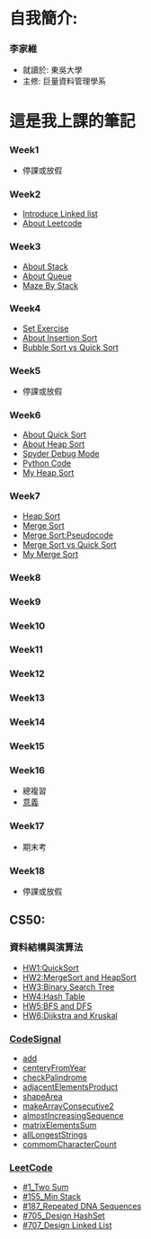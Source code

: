 # 自我簡介:
### **李家維** 
* 就讀於: 東吳大學
* 主修: 巨量資料管理學系
# 這是我上課的筆記
### Week1
- 停課或放假
### Week2
- [Introduce Linked list](https://www.youtube.com/watch?v=WwfhLC16bis&feature=emb_logo)
- [About Leetcode](https://leetcode.com/problemset/all/)
### Week3
- [About Stack](http://alrightchiu.github.io/SecondRound/stack-introjian-jie.html)
- [About Queue](http://alrightchiu.github.io/SecondRound/priority-queueintrojian-jie.html)
- [Maze By Stack](https://www.youtube.com/watch?v=yCQLluCn3rc&feature=emb_logo)
### Week4
- [Set Exercise](https://leetcode.com/problems/set-mismatch/)
- [About Insertion Sort](http://notepad.yehyeh.net/Content/Algorithm/Sort/Insertion/1.php)
- [Bubble Sort vs Quick Sort](https://www.youtube.com/watch?v=G4dwRF_Rzd0&feature=emb_logo)
### Week5
- 停課或放假
### Week6
- [About Quick Sort](http://alrightchiu.github.io/SecondRound/comparison-sort-quick-sortkuai-su-pai-xu-fa.html)
- [About Heap Sort](http://alrightchiu.github.io/SecondRound/comparison-sort-heap-sortdui-ji-pai-xu-fa.html)
- [Spyder Debug Mode](https://docs.spyder-ide.org/debugging.html)
- [Python Code](https://realpython.com/python-pep8/?fbclid=IwAR1olxlNcAQhKZVNw6-JBCituCKsqfk3YL67xOMfQA-_fyqbHyrFJRm15T4)
-  [My Heap Sort](https://github.com/C-WeiYu/WeiYu/blob/master/HW2/heap_sort_06170201.py)
### Week7
- [Heap Sort](https://algorithm.yuanbin.me/zh-tw/basics_data_structure/heap.html)
- [Merge Sort](https://www.c-programming-simple-steps.com/merge-sort.html)
- [Merge Sort:Pseudocode](https://www.slideshare.net/MJabin/merge-sort-and-quick-sort)
- [Merge Sort vs Quick Sort](https://www.youtube.com/watch?time_continue=1&v=es2T6KY45cA&feature=emb_logo)
-  [My Merge Sort](https://github.com/C-WeiYu/WeiYu/blob/master/HW2/merge_sort_06170201.py)
### Week8

### Week9
### Week10
### Week11
### Week12
### Week13
### Week14
### Week15
### Week16
- 總複習
- [意義](pic/life.jpg)
### Week17
- 期末考
### Week18
- 停課或放假
## CS50:
### 資料結構與演算法
-  [HW1:QuickSort](https://github.com/jacob13jacob13/myself-/tree/master/HW1)
-  [HW2:MergeSort and HeapSort](https://github.com/jacob13jacob13/myself-/tree/master/HW2)
-  [HW3:Binary Search Tree](https://github.com/jacob13jacob13/myself-/tree/master/HW3)
-  [HW4:Hash Table](https://github.com/jacob13jacob13/myself-/tree/master/HW4)
-  [HW5:BFS and DFS](https://github.com/jacob13jacob13/myself-/tree/master/HW5)
-  [HW6:Dijkstra and Kruskal](https://github.com/jacob13jacob13/myself-/tree/master/HW6)
### [CodeSignal](https://github.com/jacob13jacob13/myself-/tree/master/Codesignal)
-  [add](https://github.com/jacob13jacob13/myself-/blob/master/Codesignal/add.py)      
-  [centeryFromYear](https://github.com/jacob13jacob13/myself-/blob/master/Codesignal/centeryFromYear.py)   
-  [checkPalindrome](https://github.com/jacob13jacob13/myself-/blob/master/Codesignal/checkPalindrome.py)       
-  [adjacentElementsProduct](https://github.com/jacob13jacob13/myself-/blob/master/Codesignal/adjacentElementsProduct.py)   
-  [shapeArea](https://github.com/jacob13jacob13/myself-/blob/master/Codesignal/shapeArea.py)   
-  [makeArrayConsecutive2](https://github.com/jacob13jacob13/myself-/blob/master/Codesignal/makeArrayConsecutive2.py)   
-  [almostIncreasingSequence](https://github.com/jacob13jacob13/myself-/blob/master/Codesignal/almostIncreasingSequence.py)   
-  [matrixElementsSum](https://github.com/jacob13jacob13/myself-/blob/master/Codesignal/matrixElementsSum.py)   
-  [allLongestStrings](https://github.com/jacob13jacob13/myself-/blob/master/Codesignal/allLongestStrings.py)   
-  [commomCharacterCount](https://github.com/jacob13jacob13/myself-/blob/master/Codesignal/commomCharacterCount.py)   
### [LeetCode](https://github.com/jacob13jacob13/myself-/tree/master/Leetcode)
-  [#1_Two Sum](https://github.com/jacob13jacob13/myself-/blob/master/Leetcode/1_Two%20Sum_06170121.py)
-  [#155_Min Stack](https://github.com/jacob13jacob13/myself-/blob/master/Leetcode/155_Min%20Stack_06170121.py)
-  [#187_Repeated DNA Sequences](https://github.com/jacob13jacob13/myself-/blob/master/Leetcode/187_Repeated%20DNA%20Sequences_06170121.py)
-  [#705_Design HashSet](https://github.com/jacob13jacob13/myself-/blob/master/Leetcode/705_Design%20HashSet_06170121.py)
-  [#707_Design Linked List](https://github.com/jacob13jacob13/myself-/blob/master/Leetcode/707_Design%20Linked%20List_06170121.py)


